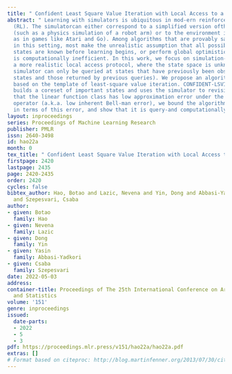 ```yaml
---
title: " Confident Least Square Value Iteration with Local Access to a Simulator "
abstract: " Learning with simulators is ubiquitous in mod-ern reinforcement learning
  (RL). The simulatorcan either correspond to a simplified version ofthe real environment
  (such as a physics simulation of a robot arm) or to the environment itself (such
  as in games like Atari and Go). Among algorithms that are provably sample-efficient
  in this setting, most make the unrealistic assumption that all possible environment
  states are known before learning begins, or perform global optimistic planning which
  is computationally inefficient. In this work, we focus on simulation-based RL under
  a more realistic local access protocol, where the state space is unknown and the
  simulator can only be queried at states that have previously been observed (initial
  states and those returned by previous queries). We propose an algorithm named CONFIDENT-LSVI
  based on the template of least-square value iteration. CONFIDENT-LSVI incrementally
  builds a coreset of important states and uses the simulator to revisit them. Assuming
  that the linear function class has low approximation error under the Bell-man optimality
  operator (a.k.a. low inherent Bell-man error), we bound the algorithm performance
  in terms of this error, and show that it is query-and computationally-efficient. "
layout: inproceedings
series: Proceedings of Machine Learning Research
publisher: PMLR
issn: 2640-3498
id: hao22a
month: 0
tex_title: " Confident Least Square Value Iteration with Local Access to a Simulator "
firstpage: 2420
lastpage: 2435
page: 2420-2435
order: 2420
cycles: false
bibtex_author: Hao, Botao and Lazic, Nevena and Yin, Dong and Abbasi-Yadkori, Yasin
  and Szepesvari, Csaba
author:
- given: Botao
  family: Hao
- given: Nevena
  family: Lazic
- given: Dong
  family: Yin
- given: Yasin
  family: Abbasi-Yadkori
- given: Csaba
  family: Szepesvari
date: 2022-05-03
address:
container-title: Proceedings of The 25th International Conference on Artificial Intelligence
  and Statistics
volume: '151'
genre: inproceedings
issued:
  date-parts:
  - 2022
  - 5
  - 3
pdf: https://proceedings.mlr.press/v151/hao22a/hao22a.pdf
extras: []
# Format based on citeproc: http://blog.martinfenner.org/2013/07/30/citeproc-yaml-for-bibliographies/
---
```

